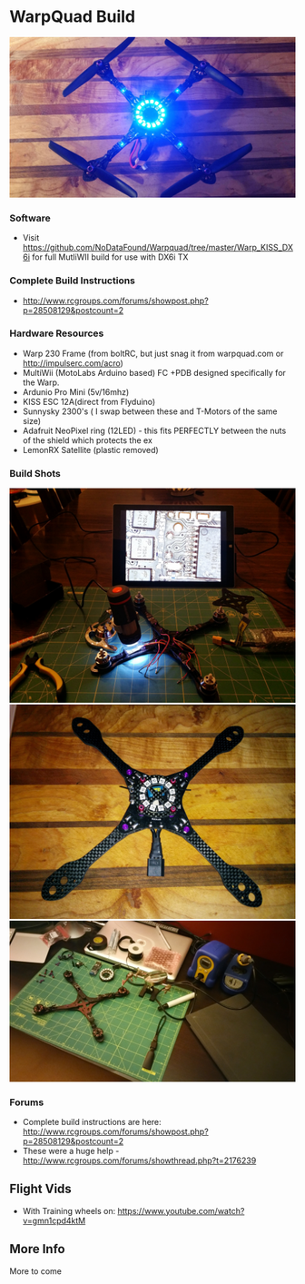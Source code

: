 WarpQuad Build
========================
![WarpQuad](https://raw.githubusercontent.com/NoDataFound/Warpquad/master/Resources/FinalWarp.jpg "WarpQuad")

### Software ###
* Visit https://github.com/NoDataFound/Warpquad/tree/master/Warp_KISS_DX6i for full MutliWII build for use with DX6i TX

### Complete Build Instructions ###
* http://www.rcgroups.com/forums/showpost.php?p=28508129&postcount=2 
 

### Hardware Resources ###
* Warp 230 Frame (from boltRC, but just snag it from warpquad.com or http://impulserc.com/acro)
* MultiWii (MotoLabs Arduino based) FC +PDB designed specifically for the Warp.
* Ardunio Pro Mini (5v/16mhz)
* KISS ESC 12A(direct from Flyduino)
* Sunnysky 2300's ( I swap between these and T-Motors of the same size)
* Adafruit NeoPixel ring (12LED) - this fits PERFECTLY between the nuts of the shield which protects the ex
* LemonRX Satellite (plastic removed)

### Build Shots ###
![WarpQuad](https://raw.githubusercontent.com/NoDataFound/Warpquad/master/Resources/Microscope.jpg "WarpQuad")
![WarpQuad](https://raw.githubusercontent.com/NoDataFound/Warpquad/master/Resources/Buildshot.jpg "WarpQuad")
![WarpQuad](https://raw.githubusercontent.com/NoDataFound/Warpquad/master/Resources/BuildShot2.jpg "WarpQuad")
### Forums ###

* Complete build instructions are here: http://www.rcgroups.com/forums/showpost.php?p=28508129&postcount=2 
* These were a huge help - http://www.rcgroups.com/forums/showthread.php?t=2176239

## Flight Vids
* With Training wheels on: https://www.youtube.com/watch?v=gmn1cpd4ktM

## More Info
More to come
